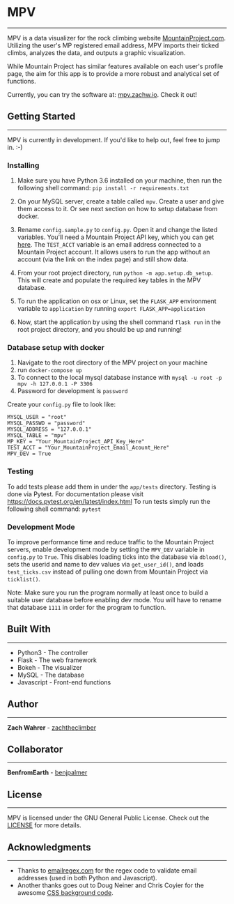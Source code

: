 # MPV
---
MPV is a data visualizer for the rock climbing website [MountainProject.com](https://mountainproject.com). Utilizing the user's MP registered email address, MPV imports their ticked climbs, analyzes the data, and outputs a graphic visualization.

While Mountain Project has similar features available on each user's profile page, the aim for this app is to provide a more robust and analytical set of functions.

Currently, you can try the software at: [mpv.zachw.io](https://mpv.zachw.io). Check it out!

## Getting Started
---
MPV is currently in development. If you'd like to help out, feel free to jump in. :-)


### Installing
1. Make sure you have Python 3.6 installed on your machine, then run the following
shell command: `pip install -r requirements.txt`

2. On your MySQL server, create a table called `mpv`. Create a user and give them access to it. Or see next section on how
to setup database from docker.

3. Rename `config.sample.py` to `config.py`. Open it and change the listed variables. You'll need a Mountain Project API key, which you can get [here](https://www.mountainproject.com/data). The `TEST_ACCT` variable is an email address connected to a Mountain Project account. It allows users to run the app without an account (via the link on the index page) and still show data.

4. From your root project directory, run `python -m app.setup.db_setup`. This will create and populate the required key tables in the MPV database.

5. To run the application on osx or Linux, set the `FLASK_APP` environment variable to `application` by running `export FLASK_APP=application`

6. Now, start the application by using the shell command `flask run` in the root project directory, and you should be up and running!

### Database setup with docker
1. Navigate to the root directory of the MPV project on your machine
2. run `docker-compose up`
3. To connect to the local mysql database instance with `mysql -u root -p mpv -h 127.0.0.1 -P 3306`
4. Password for development is `password`

Create your `config.py` file to look like:
```
MYSQL_USER = "root"
MYSQL_PASSWD = "password"
MYSQL_ADDRESS = "127.0.0.1"
MYSQL_TABLE = "mpv"
MP_KEY = "Your_MountainProject_API_Key_Here"
TEST_ACCT = "Your_MountainProject_Email_Acount_Here"
MPV_DEV = True
```

### Testing

To add tests please add them in under the `app/tests` directory.
Testing is done via Pytest. For documentation please visit https://docs.pytest.org/en/latest/index.html
To run tests simply run the following shell command: `pytest`

### Development Mode
To improve performance time and reduce traffic to the Mountain Project servers, enable development mode by setting the `MPV_DEV` variable in `config.py` to `True`. This disables loading ticks into the database via `dbload()`, sets the userid and name to dev values via `get_user_id()`, and loads `test_ticks.csv` instead of pulling one down from Mountain Project via `ticklist()`.

Note: Make sure you run the program normally at least once to build a suitable user database before enabling dev mode. You will have to rename that database `1111` in order for the program to function.  

## Built With
---
* Python3 - The controller
* Flask - The web framework
* Bokeh - The visualizer
* MySQL - The database
* Javascript - Front-end functions

## Author
---
**Zach Wahrer** - [zachtheclimber](https://github.com/zachtheclimber)

## Collaborator
---
**BenfromEarth** - [benjpalmer](https://github.com/benjpalmer)

## License
---
MPV is licensed under the GNU General Public License. Check out the [LICENSE](LICENSE) for more details.

## Acknowledgments
---
* Thanks to [emailregex.com](https://emailregex.com/) for the regex code to validate email addresses (used in both Python and Javascript).
* Another thanks goes out to Doug Neiner and Chris Coyier for the awesome [CSS background code](https://css-tricks.com/perfect-full-page-background-image/).
